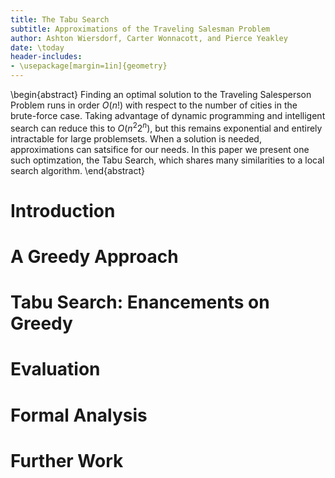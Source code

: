 ```yaml
---
title: The Tabu Search
subtitle: Approximations of the Traveling Salesman Problem
author: Ashton Wiersdorf, Carter Wonnacott, and Pierce Yeakley
date: \today
header-includes:
- \usepackage[margin=1in]{geometry}
---
```


\begin{abstract}
Finding an optimal solution to the Traveling Salesperson Problem runs in order $O(n!)$ with respect to the number of cities in the brute-force case. Taking advantage of dynamic programming and intelligent search can reduce this to $O({n^2}2^n)$, but this remains exponential and entirely intractable for large problemsets. When a solution is needed, approximations can satsifice for our needs. In this paper we present one such optimzation, the Tabu Search, which shares many similarities to a local search algorithm.
\end{abstract}

# Introduction

<!-- Describe the TSP -->


<!-- Consider describing the intelligent-search mechanism of the B&B algorithm, because that will have some relevance with the Tabu Search. -->

# A Greedy Approach

# Tabu Search: Enancements on Greedy

# Evaluation

<!-- This is where the emperical results go -->

# Formal Analysis

# Further Work <!-- <- ??? -->

